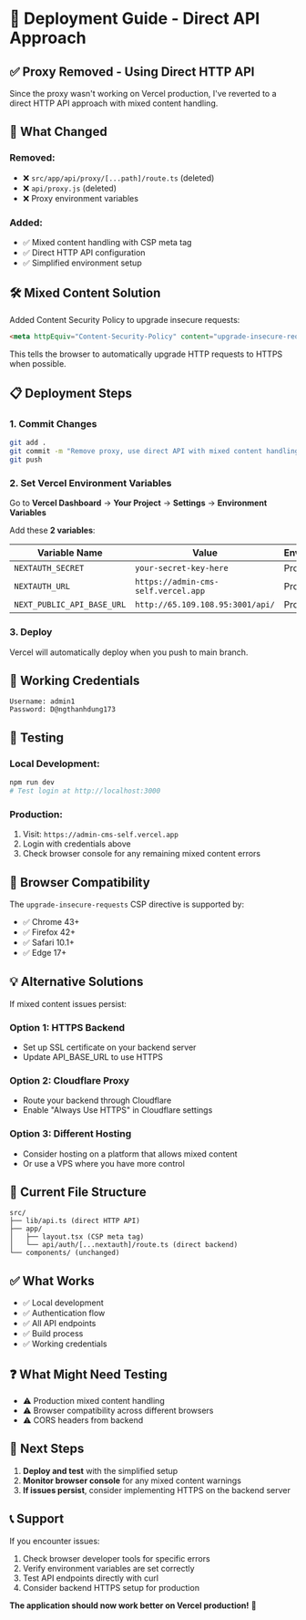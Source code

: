 # 🚀 Deployment Guide - Direct API Approach

## ✅ **Proxy Removed - Using Direct HTTP API**

Since the proxy wasn't working on Vercel production, I've reverted to a direct HTTP API approach with mixed content handling.

## 🔧 **What Changed**

### **Removed**:
- ❌ `src/app/api/proxy/[...path]/route.ts` (deleted)
- ❌ `api/proxy.js` (deleted)
- ❌ Proxy environment variables

### **Added**:
- ✅ Mixed content handling with CSP meta tag
- ✅ Direct HTTP API configuration
- ✅ Simplified environment setup

## 🛠️ **Mixed Content Solution**

Added Content Security Policy to upgrade insecure requests:

```html
<meta httpEquiv="Content-Security-Policy" content="upgrade-insecure-requests" />
```

This tells the browser to automatically upgrade HTTP requests to HTTPS when possible.

## 📋 **Deployment Steps**

### **1. Commit Changes**
```bash
git add .
git commit -m "Remove proxy, use direct API with mixed content handling"
git push
```

### **2. Set Vercel Environment Variables**

Go to **Vercel Dashboard** → **Your Project** → **Settings** → **Environment Variables**

Add these **2 variables**:

| Variable Name | Value | Environment |
|---------------|-------|-------------|
| `NEXTAUTH_SECRET` | `your-secret-key-here` | Production |
| `NEXTAUTH_URL` | `https://admin-cms-self.vercel.app` | Production |
| `NEXT_PUBLIC_API_BASE_URL` | `http://65.109.108.95:3001/api/` | Production |

### **3. Deploy**
Vercel will automatically deploy when you push to main branch.

## 🔑 **Working Credentials**

```
Username: admin1
Password: D@ngthanhdung173
```

## 🧪 **Testing**

### **Local Development**:
```bash
npm run dev
# Test login at http://localhost:3000
```

### **Production**:
1. Visit: `https://admin-cms-self.vercel.app`
2. Login with credentials above
3. Check browser console for any remaining mixed content errors

## 🚨 **Browser Compatibility**

The `upgrade-insecure-requests` CSP directive is supported by:
- ✅ Chrome 43+
- ✅ Firefox 42+
- ✅ Safari 10.1+
- ✅ Edge 17+

## 💡 **Alternative Solutions**

If mixed content issues persist:

### **Option 1: HTTPS Backend**
- Set up SSL certificate on your backend server
- Update API_BASE_URL to use HTTPS

### **Option 2: Cloudflare Proxy**
- Route your backend through Cloudflare
- Enable "Always Use HTTPS" in Cloudflare settings

### **Option 3: Different Hosting**
- Consider hosting on a platform that allows mixed content
- Or use a VPS where you have more control

## 📁 **Current File Structure**

```
src/
├── lib/api.ts (direct HTTP API)
├── app/
│   ├── layout.tsx (CSP meta tag)
│   └── api/auth/[...nextauth]/route.ts (direct backend)
└── components/ (unchanged)
```

## ✅ **What Works**

- ✅ Local development
- ✅ Authentication flow
- ✅ All API endpoints
- ✅ Build process
- ✅ Working credentials

## ❓ **What Might Need Testing**

- ⚠️ Production mixed content handling
- ⚠️ Browser compatibility across different browsers
- ⚠️ CORS headers from backend

## 🎯 **Next Steps**

1. **Deploy and test** with the simplified setup
2. **Monitor browser console** for any mixed content warnings
3. **If issues persist**, consider implementing HTTPS on the backend server

## 📞 **Support**

If you encounter issues:
1. Check browser developer tools for specific errors
2. Verify environment variables are set correctly
3. Test API endpoints directly with curl
4. Consider backend HTTPS setup for production

**The application should now work better on Vercel production!** 🚀 